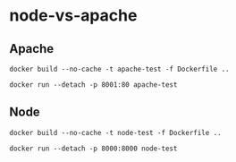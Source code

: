 # node-vs-apache

## Apache
`docker build --no-cache -t apache-test -f Dockerfile ..`

`docker run --detach -p 8001:80 apache-test`
## Node
`docker build --no-cache -t node-test -f Dockerfile ..`

`docker run --detach -p 8000:8000 node-test`
